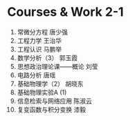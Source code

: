 # Courses & Work 2-1
1. 常微分方程 唐少强
2. 工程力学 王治华
3. 工程认识 马鹏举
4. 数学分析（3） 郭玉霞
5. 思想政治理论课——概论 刘莹
6. 电路分析 唐瑶
7. 基础物理学（2） 胡晓东
8. 基础物理实验A (1)
9. 信息检索与网络应用 陈淑云
10. 复变函数与积分变换 漆毅

